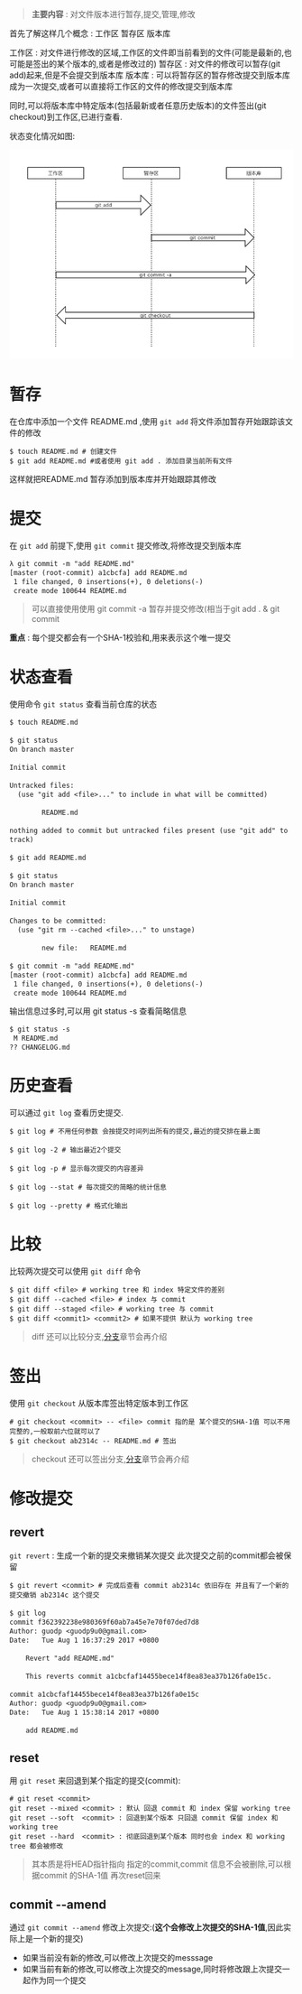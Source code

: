 > **主要内容** : 对文件版本进行暂存,提交,管理,修改

首先了解这样几个概念 : 工作区 暂存区 版本库

工作区 : 对文件进行修改的区域,工作区的文件即当前看到的文件(可能是最新的,也可能是签出的某个版本的,或者是修改过的)
暂存区 : 对文件的修改可以暂存(git add)起来,但是不会提交到版本库
版本库 : 可以将暂存区的暂存修改提交到版本库成为一次提交,或者可以直接将工作区的文件的修改提交到版本库

同时,可以将版本库中特定版本(包括最新或者任意历史版本)的文件签出(git checkout)到工作区,已进行查看.

状态变化情况如图:

![状态变化周期](./状态变化周期.png)


# 暂存

在仓库中添加一个文件 README.md ,使用 `git add` 将文件添加暂存开始跟踪该文件的修改

```
$ touch README.md # 创建文件
$ git add README.md #或者使用 git add . 添加目录当前所有文件
```

这样就把README.md 暂存添加到版本库并开始跟踪其修改

# 提交 

在 `git add` 前提下,使用 `git commit` 提交修改,将修改提交到版本库

```
λ git commit -m "add README.md"
[master (root-commit) a1cbcfa] add README.md
 1 file changed, 0 insertions(+), 0 deletions(-)
 create mode 100644 README.md
```

> 可以直接使用使用 git commit -a 暂存并提交修改(相当于git add . & git commit

**重点** : 每个提交都会有一个SHA-1校验和,用来表示这个唯一提交

# 状态查看

使用命令 `git status` 查看当前仓库的状态

```                                                 
$ touch README.md                                                            
                                                                             
$ git status                                                                 
On branch master                                                             
                                                                             
Initial commit                                                               
                                                                             
Untracked files:                                                             
  (use "git add <file>..." to include in what will be committed)             
                                                                             
        README.md                                                            
                                                                             
nothing added to commit but untracked files present (use "git add" to track) 
                                                                             
$ git add README.md                                                          
                                                                             
$ git status                                                                 
On branch master                                                             
                                                                             
Initial commit                                                               
                                                                             
Changes to be committed:                                                     
  (use "git rm --cached <file>..." to unstage)                               
                                                                             
        new file:   README.md                                                
                                                                               
$ git commit -m "add README.md"                                              
[master (root-commit) a1cbcfa] add README.md                                 
 1 file changed, 0 insertions(+), 0 deletions(-)                             
 create mode 100644 README.md                                                    
```

输出信息过多时,可以用 git status -s 查看简略信息

```
$ git status -s
 M README.md
?? CHANGELOG.md
```

# 历史查看

可以通过 `git log` 查看历史提交.

```
$ git log # 不用任何参数 会按提交时间列出所有的提交,最近的提交排在最上面

$ git log -2 # 输出最近2个提交

$ git log -p # 显示每次提交的内容差异

$ git log --stat # 每次提交的简略的统计信息

$ git log --pretty # 格式化输出
```

# 比较

比较两次提交可以使用 `git diff` 命令

```
$ git diff <file> # working tree 和 index 特定文件的差别
$ git diff --cached <file> # index 与 commit
$ git diff --staged <file> # working tree 与 commit
$ git diff <commit1> <commit2> # 如果不提供 默认为 working tree
```

> diff 还可以比较分支,[分支](../1.4.分支/README.md)章节会再介绍

# 签出

使用 `git checkout` 从版本库签出特定版本到工作区

```
# git checkout <commit> -- <file> commit 指的是 某个提交的SHA-1值 可以不用完整的,一般取前六位就可以了
$ git checkout ab2314c -- README.md # 签出
```

> checkout 还可以签出分支,[分支](../1.4.分支/README.md)章节会再介绍

# 修改提交

## revert

`git revert` : 生成一个新的提交来撤销某次提交 此次提交之前的commit都会被保留

```
$ git revert <commit> # 完成后查看 commit ab2314c 依旧存在 并且有了一个新的提交撤销 ab2314c 这个提交

$ git log
commit f362392238e980369f60ab7a45e7e70f07ded7d8
Author: guodp <guodp9u0@gmail.com>
Date:   Tue Aug 1 16:37:29 2017 +0800

    Revert "add README.md"

    This reverts commit a1cbcfaf14455bece14f8ea83ea37b126fa0e15c.

commit a1cbcfaf14455bece14f8ea83ea37b126fa0e15c
Author: guodp <guodp9u0@gmail.com>
Date:   Tue Aug 1 15:38:14 2017 +0800

    add README.md
```

## reset

用 `git reset` 来回退到某个指定的提交(commit):

```
# git reset <commit> 
git reset --mixed <commit> : 默认 回退 commit 和 index 保留 working tree 
git reset --soft  <commit> : 回退到某个版本 只回退 commit 保留 index 和 working tree
git reset --hard  <commit> : 彻底回退到某个版本 同时也会 index 和 working tree 都会被修改
```

> 其本质是将HEAD指针指向 指定的commit,commit 信息不会被删除,可以根据commit 的SHA-1值 再次reset回来

## commit --amend

通过 `git commit --amend` 修改上次提交:(**这个会修改上次提交的SHA-1值**,因此实际上是一个新的提交)
* 如果当前没有新的修改,可以修改上次提交的messsage
* 如果当前有新的修改,可以修改上次提交的message,同时将修改跟上次提交一起作为同一个提交
